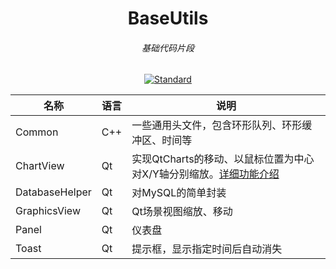 <p align="center">
	<h1 align="center">BaseUtils</h1>
	<h6 align="center">基础代码片段</h6>
</p>
<p align="center">
	<a href="https://en.wikipedia.org/wiki/C%2B%2B#Standardization">
		<img src="https://camo.githubusercontent.com/423d6adbdf505b49c76e2274cd93e423399fe5b2536e0f2f956189e75c21b67c/68747470733a2f2f696d672e736869656c64732e696f2f62616467652f632532422532422d31312f31342f31372f32302d626c75652e737667" alt="Standard">
	</a>
</p>

| 名称           | 语言 | 说明                                                         |
| -------------- | ---- | ------------------------------------------------------------ |
| Common         | C++  | 一些通用头文件，包含环形队列、环形缓冲区、时间等             |
| ChartView      | Qt   | 实现QtCharts的移动、以鼠标位置为中心对X/Y轴分别缩放。[详细功能介绍](https://blog.csdn.net/kpengk/article/details/105800525) |
| DatabaseHelper | Qt   | 对MySQL的简单封装                                            |
| GraphicsView   | Qt   | Qt场景视图缩放、移动                                         |
| Panel          | Qt   | 仪表盘                                                       |
| Toast          | Qt   | 提示框，显示指定时间后自动消失                               |

